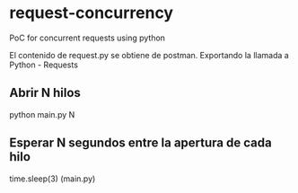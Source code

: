 # request-concurrency
PoC for concurrent requests using python

El contenido de request.py se obtiene de postman. Exportando la llamada a Python - Requests

## Abrir N hilos
python main.py N

## Esperar N segundos entre la apertura de cada hilo
time.sleep(3) (main.py)
